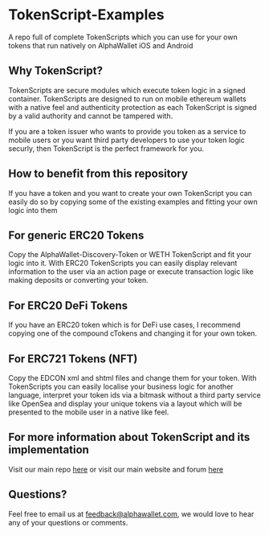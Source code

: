# TokenScript-Examples
A repo full of complete TokenScripts which you can use for your own tokens that run natively on AlphaWallet iOS and Android 

## Why TokenScript?
TokenScripts are secure modules which execute token logic in a signed container. TokenScripts are designed to run on mobile ethereum wallets with a native feel and authenticity protection as each TokenScript is signed by a valid authority and cannot be tampered with.

If you are a token issuer who wants to provide you token as a service to mobile users or you want third party developers to use your token logic securly, then TokenScript is the perfect framework for you. 

## How to benefit from this repository 
If you have a token and you want to create your own TokenScript you can easily do so by copying some of the existing examples and fitting your own logic into them

## For generic ERC20 Tokens
Copy the AlphaWallet-Discovery-Token or WETH TokenScript and fit your logic into it. With ERC20 TokenScripts you can easily display relevant information to the user via an action page or execute transaction logic like making deposits or converting your token. 

## For ERC20 DeFi Tokens
If you have an ERC20 token which is for DeFi use cases, I recommend copying one of the compound cTokens and changing it for your own token.

## For ERC721 Tokens (NFT)
Copy the EDCON xml and shtml files and change them for your token. With TokenScripts you can easily localise your business logic for another language, interpret your token ids via a bitmask without a third party service like OpenSea and display your unique tokens via a layout which will be presented to the mobile user in a native like feel. 

## For more information about TokenScript and its implementation 
Visit our main repo [here](https://github.com/AlphaWallet/TokenScript) or visit our main website and forum [here](https://tokenscript.org/)

## Questions?
Feel free to email us at feedback@alphawallet.com, we would love to hear any of your questions or comments. 
